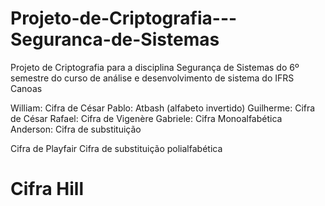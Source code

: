 # Projeto-de-Criptografia---Seguranca-de-Sistemas
Projeto de Criptografia para a disciplina Segurança de Sistemas do 6º semestre do curso de análise e desenvolvimento de sistema do IFRS Canoas


William: Cifra de César
Pablo: Atbash (alfabeto invertido)
Guilherme: Cifra de César
Rafael: Cifra de Vigenère
Gabriele: Cifra Monoalfabética
Anderson: Cifra de substituição


Cifra de Playfair
Cifra de substituição polialfabética


# Cifra Hill
